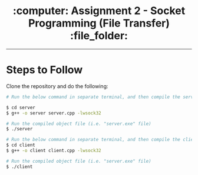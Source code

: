<h1 align="center">:computer: Assignment 2 - Socket Programming (File Transfer) :file_folder:</h1>

---

# Steps to Follow

Clone the repository and do the following:

```bash
# Run the below command in separate terminal, and then compile the server's program (here to compile the code, pass "-lwsock32" as a parameter for compilation of cpp code on Windows OS)

$ cd server
$ g++ -o server server.cpp -lwsock32

# Run the compiled object file (i.e. "server.exe" file)
$ ./server

# Run the below command in separate terminal, and then compile the client's program (here to compile the code, pass "-lwsock32" as a parameter for compilation of cpp code on Windows OS)
$ cd client
$ g++ -o client client.cpp -lwsock32

# Run the compiled object file (i.e. "server.exe" file)
$ ./client
```
